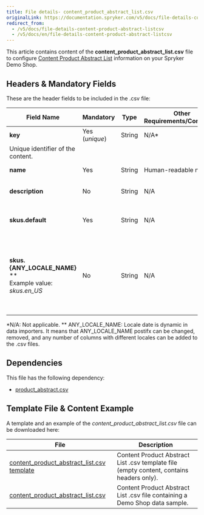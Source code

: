```yaml
---
title: File details- content_product_abstract_list.csv
originalLink: https://documentation.spryker.com/v5/docs/file-details-content-product-abstract-listcsv
redirect_from:
  - /v5/docs/file-details-content-product-abstract-listcsv
  - /v5/docs/en/file-details-content-product-abstract-listcsv
---
```


This article contains content of the **content_product_abstract_list.csv** file to configure [Content Product Abstract List](https://documentation.spryker.com/docs/en/content-items-feature-overview#content-item) information on your Spryker Demo Shop.

## Headers & Mandatory Fields 
These are the header fields to be included in the .csv file:

| Field Name | Mandatory | Type | Other Requirements/Comments | Description |
| --- | --- | --- | --- | --- |
| **key** | Yes (*unique*) | String |N/A* | 	
Unique identifier of the content. |
| **name** | Yes | String |Human-readable name. | Name of the content. |
| **description** | No | String |N/A | Description of the content. |
| **skus.default** | Yes | String |N/A | Default list of product abstract SKUs. |
| **skus.{ANY_LOCALE_NAME}** **<br>Example value: *skus.en_US* | No | String | N/A |List of product abstract SKUs, translated into the specified locale (US for our example). | 
*N/A: Not applicable.
** ANY_LOCALE_NAME: Locale date is dynamic in data importers. It means that ANY_LOCALE_NAME postifx can be changed, removed, and any number of columns with different locales can be added to the .csv files.

## Dependencies

This file has the following dependency:
*    [product_abstract.csv](https://documentation.spryker.com/docs/en/file-details-product-abstractcsv) 

## Template File & Content Example
A template and an example of the *content_product_abstract_list.csv*  file can be downloaded here:

| File | Description |
| --- | --- |
| [content_product_abstract_list.csv template](https://spryker.s3.eu-central-1.amazonaws.com/docs/Developer+Guide/Back-End/Data+Manipulation/Data+Ingestion/Data+Import/Data+Import+Categories/Content+Management/Template+content_product_abstract_list.csv) | Content Product Abstract List .csv template file (empty content, contains headers only). |
| [content_product_abstract_list.csv](https://spryker.s3.eu-central-1.amazonaws.com/docs/Developer+Guide/Back-End/Data+Manipulation/Data+Ingestion/Data+Import/Data+Import+Categories/Content+Management/content_product_abstract_list.csv) | Content Product Abstract List .csv file containing a Demo Shop data sample. |
